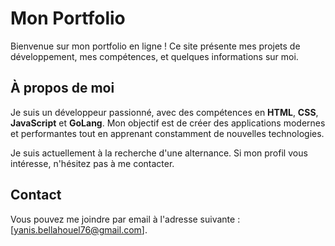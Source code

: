 # Mon Portfolio

Bienvenue sur mon portfolio en ligne ! Ce site présente mes projets de développement, mes compétences, et quelques informations sur moi.

## À propos de moi

Je suis un développeur passionné, avec des compétences en **HTML**, **CSS**, **JavaScript** et **GoLang**. Mon objectif est de créer des applications modernes et performantes tout en apprenant constamment de nouvelles technologies.

Je suis actuellement à la recherche d'une alternance. Si mon profil vous intéresse, n'hésitez pas à me contacter.

## Contact

Vous pouvez me joindre par email à l'adresse suivante : [yanis.bellahouel76@gmail.com].